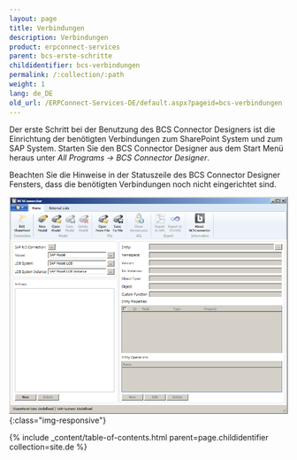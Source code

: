 ```yaml
---
layout: page
title: Verbindungen
description: Verbindungen
product: erpconnect-services
parent: bcs-erste-schritte
childidentifier: bcs-verbindungen
permalink: /:collection/:path
weight: 1
lang: de_DE
old_url: /ERPConnect-Services-DE/default.aspx?pageid=bcs-verbindungen
---
```


Der erste Schritt bei der Benutzung des BCS Connector Designers ist die Einrichtung der benötigten Verbindungen zum SharePoint System und zum SAP System. Starten Sie den BCS Connector Designer aus dem Start Menü heraus unter *All Programs -> BCS Connector Designer*. 

Beachten Sie die Hinweise in der Statuszeile des BCS Connector Designer Fensters, dass die benötigten Verbindungen noch nicht eingerichtet sind.

![BCS-Connection-Designer](/img/content/BCS-Connection-Designer.png){:class="img-responsive"}

{% include _content/table-of-contents.html parent=page.childidentifier collection=site.de %}